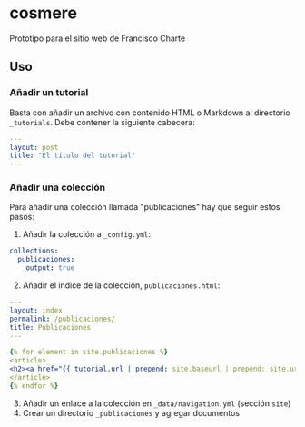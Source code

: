 # cosmere

Prototipo para el sitio web de Francisco Charte
 
## Uso

### Añadir un tutorial

Basta con añadir un archivo con contenido HTML o Markdown al directorio `_tutorials`. Debe contener la siguiente cabecera:

~~~ yml
---
layout: post
title: "El título del tutorial"
---
~~~

### Añadir una colección

Para añadir una colección llamada "publicaciones" hay que seguir estos pasos:

1. Añadir la colección a `_config.yml`:  
~~~ yml
collections:
  publicaciones:
    output: true
~~~
2. Añadir el índice de la colección, `publicaciones.html`:
~~~ yml
---
layout: index
permalink: /publicaciones/
title: Publicaciones
---

{% for element in site.publicaciones %}
<article>
<h2><a href="{{ tutorial.url | prepend: site.baseurl | prepend: site.url }}">{{ tutorial.title }}</a></h2>
</article>
{% endfor %}
~~~
3. Añadir un enlace a la colección en `_data/navigation.yml` (sección `site`)
4. Crear un directorio `_publicaciones` y agregar documentos
